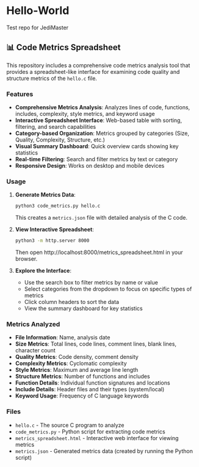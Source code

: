# Hello-World
Test repo for JediMaster

## 📊 Code Metrics Spreadsheet

This repository includes a comprehensive code metrics analysis tool that provides a spreadsheet-like interface for examining code quality and structure metrics of the `hello.c` file.

### Features

- **Comprehensive Metrics Analysis**: Analyzes lines of code, functions, includes, complexity, style metrics, and keyword usage
- **Interactive Spreadsheet Interface**: Web-based table with sorting, filtering, and search capabilities
- **Category-based Organization**: Metrics grouped by categories (Size, Quality, Complexity, Structure, etc.)
- **Visual Summary Dashboard**: Quick overview cards showing key statistics
- **Real-time Filtering**: Search and filter metrics by text or category
- **Responsive Design**: Works on desktop and mobile devices

### Usage

1. **Generate Metrics Data**:
   ```bash
   python3 code_metrics.py hello.c
   ```
   This creates a `metrics.json` file with detailed analysis of the C code.

2. **View Interactive Spreadsheet**:
   ```bash
   python3 -m http.server 8000
   ```
   Then open http://localhost:8000/metrics_spreadsheet.html in your browser.

3. **Explore the Interface**:
   - Use the search box to filter metrics by name or value
   - Select categories from the dropdown to focus on specific types of metrics
   - Click column headers to sort the data
   - View the summary dashboard for key statistics

### Metrics Analyzed

- **File Information**: Name, analysis date
- **Size Metrics**: Total lines, code lines, comment lines, blank lines, character count
- **Quality Metrics**: Code density, comment density
- **Complexity Metrics**: Cyclomatic complexity
- **Style Metrics**: Maximum and average line length
- **Structure Metrics**: Number of functions and includes
- **Function Details**: Individual function signatures and locations
- **Include Details**: Header files and their types (system/local)
- **Keyword Usage**: Frequency of C language keywords

### Files

- `hello.c` - The source C program to analyze
- `code_metrics.py` - Python script for extracting code metrics
- `metrics_spreadsheet.html` - Interactive web interface for viewing metrics
- `metrics.json` - Generated metrics data (created by running the Python script)
